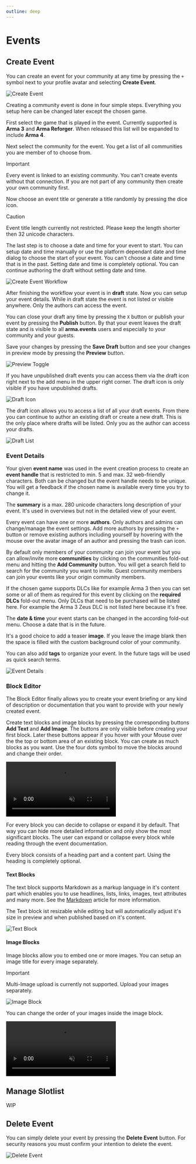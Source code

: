 ```yaml
---
outline: deep
---
```


# Events

## Create Event

You can create an event for your community at any time by pressing the `+` symbol next to your profile avatar and selecting **Create Event**.

![Create Event](../images/events/create-event.webp "Create Event")

Creating a community event is done in four simple steps. Everything you setup here can be changed later except the chosen game.

First select the game that is played in the event. Currently supported is **Arma 3** and **Arma Reforger**. When released this list will be expanded to include **Arma 4**.

Next select the community for the event. You get a list of all communities you are member of to choose from.

> [!IMPORTANT]
> Every event is linked to an existing community. You can't create events without that connection. If you are not part of any community then create your own community first.

Now choose an event title or generate a title randomly by pressing the dice icon.

> [!CAUTION]
> Event title length currently not restricted. Please keep the length shorter then 32 unicode characters.

The last step is to choose a date and time for your event to start. You can setup date and time manually or use the platform dependant date and time dialog to choose the start of your event. You can't choose a date and time that is in the past. Setting date and time is completely optional. You can continue authoring the draft without setting date and time.

![Create Event Workflow](../images/events/create-event-workflow.webp "Create Event Workflow")

After finishing the workflow your event is in **draft** state. Now you can setup your event details. While in draft state the event is not listed or visible anywhere. Only the authors can access the event.

You can close your draft any time by pressing the `X` button or publish your event by pressing the **Publish** button. By that your event leaves the draft state and is visible to all **arma.events** users and especially to your community and your guests.

Save your changes by pressing the **Save Draft** button and see your changes in preview mode by pressing the **Preview** button.

![Preview Toggle](../images/events/preview-toggle.webp "Preview Toggle")

If you have unpublished draft events you can access them via the draft icon right next to the add menu in the upper right corner. The draft icon is only visible if you have unpublished drafts.

![Draft Icon](../images/events/draft-icon.webp "Draft Icon")

The draft icon allows you to access a list of all your draft events. From there you can continue to author an existing draft or create a new draft. This is the only place where drafts will be listed. Only you as the author can access your drafts.

![Draft List](../images/events/draft-list.webp "Draft List")

### Event Details

Your given **event name** was used in the event creation process to create an **event handle** that is restricted to min. 5 and max. 32 web-friendly characters. Both can be changed but the event handle needs to be unique. You will get a feedback if the chosen name is available every time you try to change it.

The **summary** is a max. 280 unicode characters long description of your event. It's used in overviews but not in the detailed view of your event.

Every event can have one or more **authors**. Only authors and admins can change/manage the event settings. Add more authors by pressing the `+` button or remove existing authors including yourself by hovering with the mouse over the avatar image of an author and pressing the trash can icon.

By default only members of your community can join your event but you can allow/invite more **communities** by clicking on the communities fold-out menu and hitting the **Add Community** button. You will get a search field to search for the community you want to invite. Guest community members can join your events like your origin community members.

If the chosen game supports DLCs like for example Arma 3 then you can set some or all of them as required for this event by clicking on the **required DLCs** fold-out menu. Only DLCs that need to be purchased will be listed here. For example the Arma 3 Zeus DLC is not listed here because it's free.

The **date & time** your event starts can be changed in the according fold-out menu. Choose a date that is in the future.

It's a good choice to add a teaser **image**. If you leave the image blank then the space is filled with the custom background color of your community.

You can also add **tags** to organize your event. In the future tags will be used as quick search terms.

![Event Details](../images/events/event-details.webp "Event Details")

### Block Editor

The Block Editor finally allows you to create your event briefing or any kind of description or documentation that you want to provide with your newly created event.

Create text blocks and image blocks by pressing the corresponding buttons **Add Text** and **Add Image**. The buttons are only visible before creating your first block. Later these buttons appear if you hover with your Mouse over the the top or bottom area of an existing block. You can create as much blocks as you want. Use the four dots symbol to move the blocks around and change their order.

<video controls autoplay muted><source src="../videos/events/block-editor-order.webm" type="video/webm">Your browser does not support the video tag.</video>

For every block you can decide to collapse or expand it by default. That way you can hide more detailed information and only show the most significant blocks. The user can expand or collapse every block while reading through the event documentation.

Every block consists of a heading part and a content part. Using the heading is completely optional.

#### Text Blocks

The text block supports Markdown as a markup language in it's content part which enables you to use headlines, lists, links, images, text attributes and many more. See the [Markdown](./markdown "Markdown") article for more information.

The Text block ist resizable while editing but will automatically adjust it's size in preview and when published based on it's content.

![Text Block](../images/events/text-block.webp "Text Block")

#### Image Blocks

Image blocks allow you to embed one or more images. You can setup an image title for every image separately.

> [!IMPORTANT]
> Multi-Image upload is currently not supported. Upload your images separately.

![Image Block](../images/events/image-block.webp "Image Block")

You can change the order of your images inside the image block.

<video controls autoplay muted><source src="../videos/events/image-block-order.webm" type="video/webm">Your browser does not support the video tag.</video>

## Manage Slotlist

WIP

## Delete Event

You can simply delete your event by pressing the **Delete Event** button. For security reasons you must confirm your intention to delete the event.

![Delete Event](../images/events/delete-event.webp "Delete Event")
